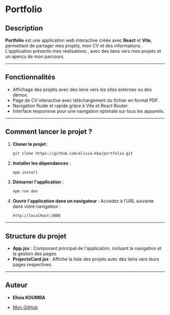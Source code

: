 
# **Portfolio**

## Description
**Portfolio** est une application web interactive créée avec **React** et **Vite**, permettant de partager mes projets,
mon CV et des informations . L'application présente mes réalisations , avec des liens vers mes projets et un aperçu de mon parcours.

---

## Fonctionnalités

- Affichage des projets avec des liens vers les sites externes ou des démos.
- Page de CV interactive avec téléchargement du fichier en format PDF.
- Navigation fluide et rapide grâce à Vite et React Router.
- Interface responsive pour une navigation optimale sur tous les appareils.

---

## Comment lancer le projet ?

1. **Cloner le projet** :
   ```bash
   git clone https://github.com/elisia-kba/portfolio.git
   ```

2. **Installer les dépendances** :
   ```bash
   npm install
   ```

3. **Démarrer l'application** :
   ```bash
   npm run dev
   ```

4. **Ouvrir l'application dans un navigateur** :
   Accédez à l'URL suivante dans votre navigateur :
   ```
   http://localhost:3000
   ```

---

## Structure du projet

- **App.jsx** : Composant principal de l'application, incluant la navigation et la gestion des pages.
- **ProjectsCard.jsx** : Affiche la liste des projets avec des liens vers leurs pages respectives.


---

## Auteur

- **Elisia KOUMBA**

- [Mon GitHub](https://github.com/elisia-kba)
